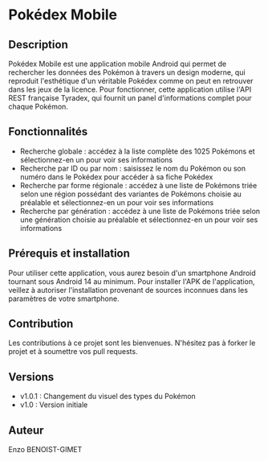 # Pokédex Mobile

## Description
Pokédex Mobile est une application mobile Android qui permet de rechercher les données des Pokémon à travers un design moderne, qui reproduit l'esthétique d'un véritable Pokédex comme on peut en retrouver dans les jeux de la licence. Pour fonctionner, cette application utilise l'API REST française Tyradex, qui fournit un panel d'informations complet pour chaque Pokémon.

## Fonctionnalités
- Recherche globale : accédez à la liste complète des 1025 Pokémons et sélectionnez-en un pour voir ses informations
- Recherche par ID ou par nom : saisissez le nom du Pokémon ou son numéro dans le Pokédex pour accéder à sa fiche Pokédex
- Recherche par forme régionale : accédez à une liste de Pokémons triée selon une région possédant des variantes de Pokémons choisie au préalable et sélectionnez-en un pour voir ses informations
- Recherche par génération : accédez à une liste de Pokémons triée selon une génération choisie au préalable et sélectionnez-en un pour voir ses informations

## Prérequis et installation
Pour utiliser cette application, vous aurez besoin d'un smartphone Android tournant sous Android 14 au minimum.
Pour installer l'APK de l'application, veillez à autoriser l'installation provenant de sources inconnues dans les paramètres de votre smartphone.

## Contribution
Les contributions à ce projet sont les bienvenues. N'hésitez pas à forker le projet et à soumettre vos pull requests.

## Versions
- v1.0.1 : Changement du visuel des types du Pokémon
- v1.0 : Version initiale

## Auteur
Enzo BENOIST-GIMET
